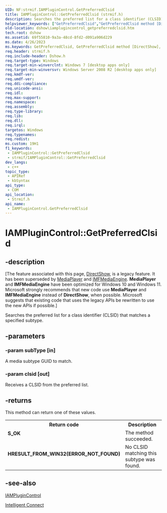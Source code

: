 ```yaml
---
UID: NF:strmif.IAMPluginControl.GetPreferredClsid
title: IAMPluginControl::GetPreferredClsid (strmif.h)
description: Searches the preferred list for a class identifier (CLSID) that matches a specified subtype.
helpviewer_keywords: ["GetPreferredClsid","GetPreferredClsid method [DirectShow]","GetPreferredClsid method [DirectShow]","IAMPluginControl interface","IAMPluginControl interface [DirectShow]","GetPreferredClsid method","IAMPluginControl.GetPreferredClsid","IAMPluginControl::GetPreferredClsid","dshow.iamplugincontrol_getpreferredclsid","strmif/IAMPluginControl::GetPreferredClsid"]
old-location: dshow\iamplugincontrol_getpreferredclsid.htm
tech.root: dshow
ms.assetid: 69f55810-9a3a-48cd-8fd2-d091a906d229
ms.date: 4/26/2023
ms.keywords: GetPreferredClsid, GetPreferredClsid method [DirectShow], GetPreferredClsid method [DirectShow],IAMPluginControl interface, IAMPluginControl interface [DirectShow],GetPreferredClsid method, IAMPluginControl.GetPreferredClsid, IAMPluginControl::GetPreferredClsid, dshow.iamplugincontrol_getpreferredclsid, strmif/IAMPluginControl::GetPreferredClsid
req.header: strmif.h
req.include-header: Dshow.h
req.target-type: Windows
req.target-min-winverclnt: Windows 7 [desktop apps only]
req.target-min-winversvr: Windows Server 2008 R2 [desktop apps only]
req.kmdf-ver: 
req.umdf-ver: 
req.ddi-compliance: 
req.unicode-ansi: 
req.idl: 
req.max-support: 
req.namespace: 
req.assembly: 
req.type-library: 
req.lib: 
req.dll: 
req.irql: 
targetos: Windows
req.typenames: 
req.redist: 
ms.custom: 19H1
f1_keywords:
 - IAMPluginControl::GetPreferredClsid
 - strmif/IAMPluginControl::GetPreferredClsid
dev_langs:
 - c++
topic_type:
 - APIRef
 - kbSyntax
api_type:
 - COM
api_location:
 - Strmif.h
api_name:
 - IAMPluginControl.GetPreferredClsid
---
```


# IAMPluginControl::GetPreferredClsid


## -description

\[The feature associated with this page, [DirectShow](/windows/win32/directshow/directshow), is a legacy feature. It has been superseded by [MediaPlayer](/uwp/api/Windows.Media.Playback.MediaPlayer) and [IMFMediaEngine](/windows/win32/api/mfmediaengine/nn-mfmediaengine-imfmediaengine). **MediaPlayer** and **IMFMediaEngine** have been optimized for Windows 10 and Windows 11. Microsoft strongly recommends that new code use **MediaPlayer** and **IMFMediaEngine** instead of **DirectShow**, when possible. Microsoft suggests that existing code that uses the legacy APIs be rewritten to use the new APIs if possible.\]

Searches the preferred list for a class identifier (CLSID) that matches a specified subtype.

## -parameters

### -param subType [in]

A media subtype GUID to match.

### -param clsid [out]

Receives a CLSID from the preferred list.

## -returns

This method can return one of these values.

<table>
<tr>
<th>Return code</th>
<th>Description</th>
</tr>
<tr>
<td width="40%">
<dl>
<dt><b>S_OK</b></dt>
</dl>
</td>
<td width="60%">
The method succeeded.


</td>
</tr>
<tr>
<td width="40%">
<dl>
<dt><b>HRESULT_FROM_WIN32(ERROR_NOT_FOUND)</b></dt>
</dl>
</td>
<td width="60%">
No CLSID matching this subtype was found.


</td>
</tr>
</table>

## -see-also

<a href="/windows/desktop/api/strmif/nn-strmif-iamplugincontrol">IAMPluginControl</a>



<a href="/windows/desktop/DirectShow/intelligent-connect">Intelligent Connect</a>